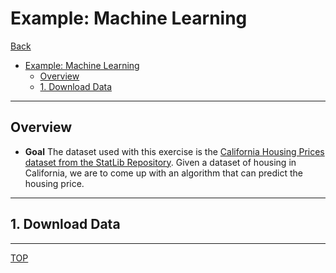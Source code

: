 # Example: Machine Learning

[Back](../index.md)

- [Example: Machine Learning](#example-machine-learning)
  - [Overview](#overview)
  - [1. Download Data](#1-download-data)

---

## Overview

- **Goal**
  The dataset used with this exercise is the <u>California Housing Prices dataset from the StatLib Repository</u>. Given a dataset of housing in California, we are to come up with an algorithm that can predict the housing price.

---

## 1. Download Data





---

[TOP](#example-machine-learning)

